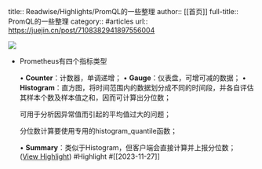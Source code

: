 title:: Readwise/Highlights/PromQL的一些整理
author:: [[首页]]
full-title:: PromQL的一些整理
category:: #articles
url:: https://juejin.cn/post/7108382941897556004

![](https://lf3-cdn-tos.bytescm.com/obj/static/xitu_juejin_web//static/favicons/apple-touch-icon.png)
- Prometheus有四个指标类型
  
  •   **Counter**：计数器，单调递增；
  •   **Gauge**：仪表盘，可增可减的数据；
  •   **Histogram**：直方图，将时间范围内的数据划分成不同的时间段，并各自评估其样本个数及样本值之和，因而可计算出分位数；
  
  可用于分析因异常值而引起的平均值过大的问题；
  
  分位数计算要使用专用的histogram_quantile函数；
  
  •   **Summary**：类似于Histogram，但客户端会直接计算并上报分位数； ([View Highlight](https://read.readwise.io/read/01hg7he0sya3qa2p8zbxmywyr9)) #Highlight #[[2023-11-27]]